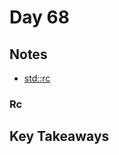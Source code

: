 # Day 68

## Notes

- [std::rc](https://doc.rust-lang.org/std/rc/index.html)

### Rc

## Key Takeaways
